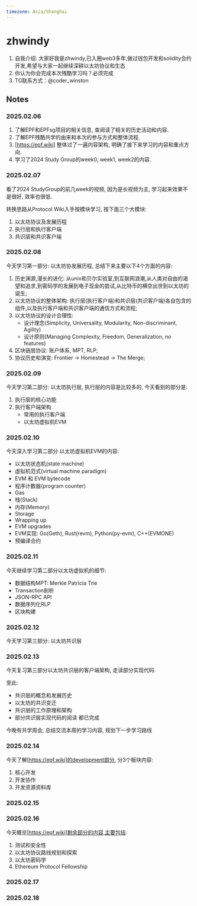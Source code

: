 ```yaml
---
timezone: Asia/Shanghai
---
```


# zhwindy

1. 自我介绍: 大家好我是zhwindy,已入圈web3多年,做过钱包开发和solidity合约开发,希望与大家一起继续深耕以太坊协议和生态
2. 你认为你会完成本次残酷学习吗？必须完成
3. TG联系方式：@coder_winston

## Notes

<!-- Content_START -->

### 2025.02.06

1. 了解EPF和EPFsg项目的相关信息, 查阅读了相关的历史活动和内容.
2. 了解EPF残酷共学的由来和本次的参与方式和整体流程.
3. [https://epf.wiki] 整体过了一遍内容架构, 明确了接下来学习的内容和重点方向.
4. 学习了2024 Study Group的week0, week1, week2的内容.

### 2025.02.07

看了2024 StudyGroup的前几week的视频, 因为是长视频为主, 学习起来效果不是很好, 效率也很低. 

转换思路从Protocol Wiki入手按模块学习, 按下面三个大模块:
1. 以太坊协议及发展历程
2. 执行层和执行客户端
3. 共识层和共识客户端

### 2025.02.08

今天学习第一部分: 以太坊协发展历程, 总结下来主要以下4个方面的内容:
1. 历史渊源,漫长的进化: 从unix和贝尔实验室,到互联网浪潮,从人类对自由的渴望和追求,到密码学的发展到电子现金的尝试,从比特币的横空出世到以太坊的诞生;
2. 以太坊协议的整体架构: 执行层(执行客户端)和共识层(共识客户端)各自包含的组件,以及执行客户端和共识客户端的通信方式和流程;
3. 以太坊协议的设计合理性:
    * 设计理念(Simplicity, Universality, Modularity, Non-discriminant, Agility)
    * 设计原则(Managing Complexity, Freedom, Generalization, no features)
4. 区块链层协议: 账户体系, MPT, RLP;
5. 协议历史和演变: Frontier -> Homestead -> The Merge;

### 2025.02.09

今天学习第二部分: 以太坊执行层, 执行层的内容是比较多的, 今天看到的部分是:
1. 执行层的核心功能
2. 执行客户端架构
    * 常用的执行客户端
    * 以太坊虚拟机EVM

### 2025.02.10

今天深入学习第二部分 以太坊虚拟机EVM的内容:
* 以太坊状态机(state machine)
* 虚拟机范式(virtual machine paradigm)
* EVM 和 EVM bytecode
* 程序计数器(program counter)
* Gas
* 栈(Stack)
* 内存(Memory)
* Storage
* Wrapping up
* EVM upgrades
* EVM实现: Go(Geth), Rust(revm), Python(py-evm), C++(EVMONE)
* 预编译合约

### 2025.02.11

今天继续学习第二部分以太坊虚拟机的细节:
* 数据结构MPT: Merkle Patricia Trie
* Transaction剖析
* JSON-RPC API
* 数据序列化RLP
* 区块构建

### 2025.02.12

今天学习第三部分: 以太坊共识层

### 2025.02.13

今天复习第三部分以太坊共识层的客户端架构, 走读部分实现代码.

至此:
* 共识层的概念和发展历史
* 以太坊的共识变迁
* 共识层的工作原理和架构
* 部分共识层实现代码的阅读
都已完成

今晚有共学周会, 总结交流本周的学习内容, 规划下一步学习路线

### 2025.02.14

今天了解[https://epf.wiki]的development部分, 分3个板块内容:
1. 核心开发
2. 开发协作
3. 开发资源资料库

### 2025.02.15

### 2025.02.16

今天概览[https://epf.wiki]剩余部分的内容,主要包括:
1. 测试和安全性
2. 以太坊协议路线规划和探索
3. 以太坊密码学
4. Ethereum Protocol Fellowship

### 2025.02.17

### 2025.02.18

<!-- Content_END -->
